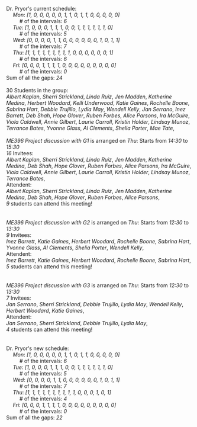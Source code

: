Dr. Pryor's current schedule: <br />&emsp; *Mon*: *[1, 0, 0, 0, 0, 0, 1, 1, 0, 1, 1, 0, 0, 0, 0, 0]* <br />&emsp; &emsp; # of the intervals: *6* <br />&emsp; *Tue*: *[1, 0, 0, 0, 1, 1, 1, 0, 0, 1, 1, 1, 1, 1, 1, 0]* <br />&emsp; &emsp; # of the intervals: *5* <br />&emsp; *Wed*: *[0, 0, 0, 0, 1, 1, 0, 0, 0, 0, 0, 0, 1, 0, 1, 1]* <br />&emsp; &emsp; # of the intervals: *7* <br />&emsp; *Thu*: *[1, 1, 1, 1, 1, 1, 1, 1, 1, 0, 0, 0, 0, 0, 0, 1]* <br />&emsp; &emsp; # of the intervals: *6* <br />&emsp; *Fri*: *[0, 0, 0, 1, 1, 1, 1, 0, 0, 0, 0, 0, 0, 0, 0, 0]* <br />&emsp; &emsp; # of the intervals: *0* <br />Sum of all the gaps: *24* <br /><br /> 30 Students in the group:  <br />*Albert Kaplan*, *Sherri Strickland*, *Linda Ruiz*, *Jen Madden*, *Katherine Medina*, *Herbert Woodard*, *Kelli Underwood*, *Katie Gaines*, *Rochelle Boone*, *Sabrina Hart*, *Debbie Trujillo*, *Lydia May*, *Wendell Kelly*, *Jan Serrano*, *Inez Barrett*, *Deb Shah*, *Hope Glover*, *Ruben Forbes*, *Alice Parsons*, *Ira McGuire*, *Viola Caldwell*, *Annie Gilbert*, *Laurie Carroll*, *Kristin Holder*, *Lindsay Munoz*, *Terrance Bates*, *Yvonne Glass*, *Al Clements*, *Shelia Porter*, *Mae Tate*, <br /> <br /> *ME396 Project discussion with G1* is arranged on *Thu*: Starts from *14:30* to *15:30*<br /> *16* Invitees: <br />*Albert Kaplan*, *Sherri Strickland*, *Linda Ruiz*, *Jen Madden*, *Katherine Medina*, *Deb Shah*, *Hope Glover*, *Ruben Forbes*, *Alice Parsons*, *Ira McGuire*, *Viola Caldwell*, *Annie Gilbert*, *Laurie Carroll*, *Kristin Holder*, *Lindsay Munoz*, *Terrance Bates*, <br /> Attendent: <br />*Albert Kaplan*, *Sherri Strickland*, *Linda Ruiz*, *Jen Madden*, *Katherine Medina*, *Deb Shah*, *Hope Glover*, *Ruben Forbes*, *Alice Parsons*, <br /> *9* students can attend this meeting! <br/><br /> <br /> *ME396 Project discussion with G2* is arranged on *Thu*: Starts from *12:30* to *13:30*<br /> *9* Invitees: <br />*Inez Barrett*, *Katie Gaines*, *Herbert Woodard*, *Rochelle Boone*, *Sabrina Hart*, *Yvonne Glass*, *Al Clements*, *Shelia Porter*, *Wendell Kelly*, <br /> Attendent: <br />*Inez Barrett*, *Katie Gaines*, *Herbert Woodard*, *Rochelle Boone*, *Sabrina Hart*, <br /> *5* students can attend this meeting! <br/><br /> <br /> *ME396 Project discussion with G3* is arranged on *Thu*: Starts from *12:30* to *13:30*<br /> *7* Invitees: <br />*Jan Serrano*, *Sherri Strickland*, *Debbie Trujillo*, *Lydia May*, *Wendell Kelly*, *Herbert Woodard*, *Katie Gaines*, <br /> Attendent: <br />*Jan Serrano*, *Sherri Strickland*, *Debbie Trujillo*, *Lydia May*, <br /> *4* students can attend this meeting! <br/><br/> <br/> Dr. Pryor's new schedule: <br />&emsp; *Mon*: *[1, 0, 0, 0, 0, 0, 1, 1, 0, 1, 1, 0, 0, 0, 0, 0]* <br />&emsp; &emsp; # of the intervals: *6* <br />&emsp; *Tue*: *[1, 0, 0, 0, 1, 1, 1, 0, 0, 1, 1, 1, 1, 1, 1, 0]* <br />&emsp; &emsp; # of the intervals: *5* <br />&emsp; *Wed*: *[0, 0, 0, 0, 1, 1, 0, 0, 0, 0, 0, 0, 1, 0, 1, 1]* <br />&emsp; &emsp; # of the intervals: *7* <br />&emsp; *Thu*: *[1, 1, 1, 1, 1, 1, 1, 1, 1, 1, 0, 0, 0, 1, 0, 1]* <br />&emsp; &emsp; # of the intervals: *4* <br />&emsp; *Fri*: *[0, 0, 0, 1, 1, 1, 1, 0, 0, 0, 0, 0, 0, 0, 0, 0]* <br />&emsp; &emsp; # of the intervals: *0* <br />Sum of all the gaps: *22* <br /><br /> <br />